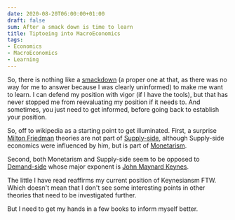 ```yaml
---
date: 2020-08-20T06:00:00+01:00
draft: false
sum: After a smack down is time to learn
title: Tiptoeing into MacroEconomics
tags:
- Economics
- MacroEconomics
- Learning
---
```


So, there is nothing like a [smackdown](https://twitter.com/K_Niemietz/status/1296128167590137863) (a proper one at that, as there was no way for me to answer because I was clearly uninformed) to make me want to learn. I can defend my position with vigor (if I have the tools), but that has never stopped me from reevaluating my position if it needs to. And sometimes, you just need to get informed, before going back to establish your position.

So, off to wikipedia as a starting point to get illuminated. First, a surprise [Milton Friedman](https://en.wikipedia.org/wiki/Milton_Friedman) theories are not part of [Supply-side](https://en.wikipedia.org/wiki/Supply-side_economics), although Supply-side economics were influenced by him, but is part of [Monetarism](https://en.wikipedia.org/wiki/Monetarism).

Second, both Monetarism and Supply-side seem to be opposed to [Demand-side](https://en.wikipedia.org/wiki/Demand-side_economics) whose major exponent is [John Maynard Keynes](https://en.wikipedia.org/wiki/John_Maynard_Keynes).

The little I have read reaffirms my current position of Keynesiansm FTW. Which doesn't mean that I don't see some interesting points in other theories that need to be investigated further.

But I need to get my hands in a few books to inform myself better.
